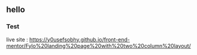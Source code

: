## hello
### Test
live site : https://y0usefsobhy.github.io/front-end-mentor/Fylo%20landing%20page%20with%20two%20column%20layout/
